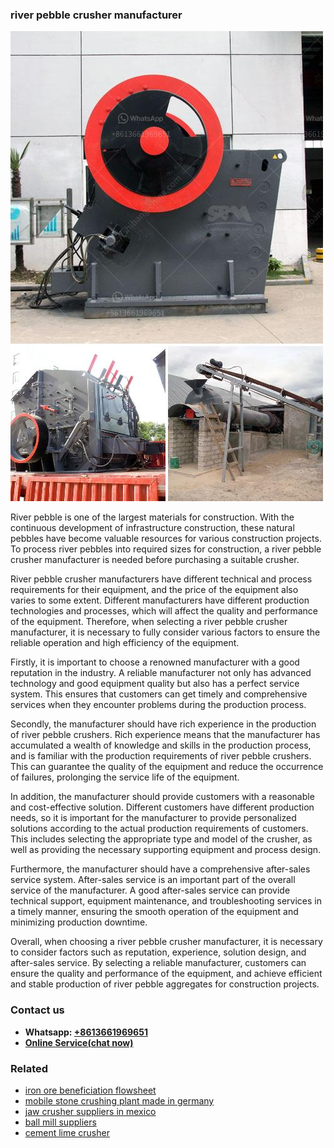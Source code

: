 <h3>river pebble crusher manufacturer</h3><img src='1708587270.jpg' alt=''><p>River pebble is one of the largest materials for construction. With the continuous development of infrastructure construction, these natural pebbles have become valuable resources for various construction projects. To process river pebbles into required sizes for construction, a river pebble crusher manufacturer is needed before purchasing a suitable crusher.</p><p>River pebble crusher manufacturers have different technical and process requirements for their equipment, and the price of the equipment also varies to some extent. Different manufacturers have different production technologies and processes, which will affect the quality and performance of the equipment. Therefore, when selecting a river pebble crusher manufacturer, it is necessary to fully consider various factors to ensure the reliable operation and high efficiency of the equipment.</p><p>Firstly, it is important to choose a renowned manufacturer with a good reputation in the industry. A reliable manufacturer not only has advanced technology and good equipment quality but also has a perfect service system. This ensures that customers can get timely and comprehensive services when they encounter problems during the production process.</p><p>Secondly, the manufacturer should have rich experience in the production of river pebble crushers. Rich experience means that the manufacturer has accumulated a wealth of knowledge and skills in the production process, and is familiar with the production requirements of river pebble crushers. This can guarantee the quality of the equipment and reduce the occurrence of failures, prolonging the service life of the equipment.</p><p>In addition, the manufacturer should provide customers with a reasonable and cost-effective solution. Different customers have different production needs, so it is important for the manufacturer to provide personalized solutions according to the actual production requirements of customers. This includes selecting the appropriate type and model of the crusher, as well as providing the necessary supporting equipment and process design.</p><p>Furthermore, the manufacturer should have a comprehensive after-sales service system. After-sales service is an important part of the overall service of the manufacturer. A good after-sales service can provide technical support, equipment maintenance, and troubleshooting services in a timely manner, ensuring the smooth operation of the equipment and minimizing production downtime.</p><p>Overall, when choosing a river pebble crusher manufacturer, it is necessary to consider factors such as reputation, experience, solution design, and after-sales service. By selecting a reliable manufacturer, customers can ensure the quality and performance of the equipment, and achieve efficient and stable production of river pebble aggregates for construction projects.</p><h3>Contact us</h3><ul><li><strong>Whatsapp:&nbsp;<a href="https://wa.me/8613661969651">+8613661969651</a></strong></li><li><a href="https://swt.shibang-china.com/?git&amp;zhl&amp;river pebble crusher manufacturer"><strong>Online Service(chat now)</strong></a></li></ul><h3>Related</h3><ul><li><a href='iron ore beneficiation flowsheet.md'>iron ore beneficiation flowsheet</a></li><li><a href='mobile stone crushing plant made in germany.md'>mobile stone crushing plant made in germany</a></li><li><a href='jaw crusher suppliers in mexico.md'>jaw crusher suppliers in mexico</a></li><li><a href='ball mill suppliers.md'>ball mill suppliers</a></li><li><a href='cement lime crusher.md'>cement lime crusher</a></li></ul>